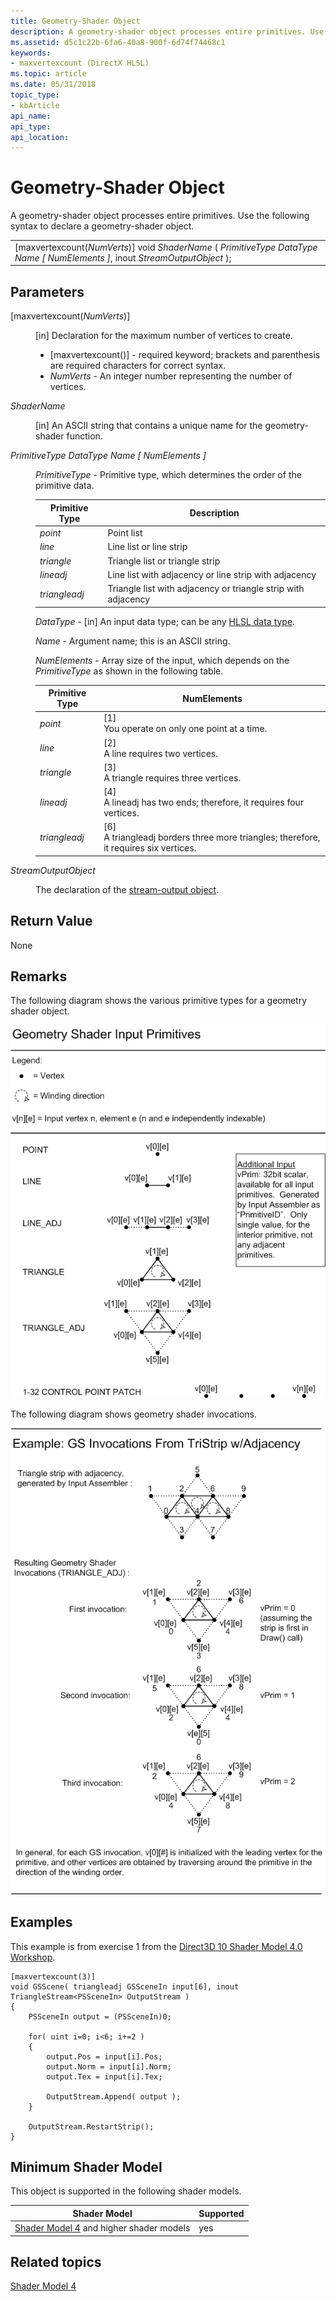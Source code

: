 ```yaml
---
title: Geometry-Shader Object
description: A geometry-shader object processes entire primitives. Use the following syntax to declare a geometry-shader object.
ms.assetid: d5c1c22b-6fa6-40a8-900f-6d74f74468c1
keywords:
- maxvertexcount (DirectX HLSL)
ms.topic: article
ms.date: 05/31/2018
topic_type: 
- kbArticle
api_name: 
api_type: 
api_location: 
---
```


# Geometry-Shader Object

A geometry-shader object processes entire primitives. Use the following syntax to declare a geometry-shader object.



|                                                                                                                                        |
|----------------------------------------------------------------------------------------------------------------------------------------|
| \[maxvertexcount(*NumVerts*)\] void *ShaderName* (   *PrimitiveType DataType Name \[ NumElements \]*,   inout *StreamOutputObject*  ); |



 

## Parameters

<dl> <dt>

<span id="_maxvertexcount_NumVerts__"></span><span id="_maxvertexcount_numverts__"></span><span id="_MAXVERTEXCOUNT_NUMVERTS__"></span>\[maxvertexcount(*NumVerts*)\]
</dt> <dd>

\[in\] Declaration for the maximum number of vertices to create.

-   \[maxvertexcount()\] - required keyword; brackets and parenthesis are required characters for correct syntax.
-   *NumVerts* - An integer number representing the number of vertices.

</dd> <dt>

<span id="ShaderName"></span><span id="shadername"></span><span id="SHADERNAME"></span>*ShaderName*
</dt> <dd>

\[in\] An ASCII string that contains a unique name for the geometry-shader function.

</dd> <dt>

<span id="PrimitiveType_DataType_Name___NumElements__"></span><span id="primitivetype_datatype_name___numelements__"></span><span id="PRIMITIVETYPE_DATATYPE_NAME___NUMELEMENTS__"></span>*PrimitiveType DataType Name \[ NumElements \]*
</dt> <dd>

*PrimitiveType* - Primitive type, which determines the order of the primitive data.



| Primitive Type | Description                                                   |
|----------------|---------------------------------------------------------------|
| *point*        | Point list                                                    |
| *line*         | Line list or line strip                                       |
| *triangle*     | Triangle list or triangle strip                               |
| *lineadj*      | Line list with adjacency or line strip with adjacency         |
| *triangleadj*  | Triangle list with adjacency or triangle strip with adjacency |



 

*DataType* - \[in\] An input data type; can be any [HLSL data type](dx-graphics-hlsl-data-types.md).

*Name* - Argument name; this is an ASCII string.

*NumElements* - Array size of the input, which depends on the *PrimitiveType* as shown in the following table.

| Primitive Type | NumElements                                                                                                  |
|----------------|--------------------------------------------------------------------------------------------------------------|
| *point*        | \[1\]<br/> You operate on only one point at a time.<br/>                                         |
| *line*         | \[2\]<br/> A line requires two vertices.<br/>                                                    |
| *triangle*     | \[3\]<br/> A triangle requires three vertices.<br/>                                              |
| *lineadj*      | \[4\]<br/> A lineadj has two ends; therefore, it requires four vertices.<br/>                    |
| *triangleadj*  | \[6\]<br/> A triangleadj borders three more triangles; therefore, it requires six vertices.<br/> |



 

</dd> <dt>

<span id="StreamOutputObject"></span><span id="streamoutputobject"></span><span id="STREAMOUTPUTOBJECT"></span>*StreamOutputObject*
</dt> <dd>

The declaration of the [stream-output object](dx-graphics-hlsl-so-type.md).

</dd> </dl>

## Return Value

None

## Remarks

The following diagram shows the various primitive types for a geometry shader object.

![illustration of the various primitive types for a geometry shader object](images/d3d11-gsinputs1.png)

The following diagram shows geometry shader invocations.

![illustration of geometry shader invocations](images/d3d11-gsinputs2.png)

## Examples

This example is from exercise 1 from the [Direct3D 10 Shader Model 4.0 Workshop](https://msdn.microsoft.com/library/Ee416554(v=VS.85).aspx).


```
[maxvertexcount(3)]
void GSScene( triangleadj GSSceneIn input[6], inout TriangleStream<PSSceneIn> OutputStream )
{   
    PSSceneIn output = (PSSceneIn)0;

    for( uint i=0; i<6; i+=2 )
    {
        output.Pos = input[i].Pos;
        output.Norm = input[i].Norm;
        output.Tex = input[i].Tex;
        
        OutputStream.Append( output );
    }
    
    OutputStream.RestartStrip();
}
```



## Minimum Shader Model

This object is supported in the following shader models.



| Shader Model                                                        | Supported |
|---------------------------------------------------------------------|-----------|
| [Shader Model 4](dx-graphics-hlsl-sm4.md) and higher shader models | yes       |



 

## Related topics

<dl> <dt>

[Shader Model 4](dx-graphics-hlsl-sm4.md)
</dt> </dl>

 

 





